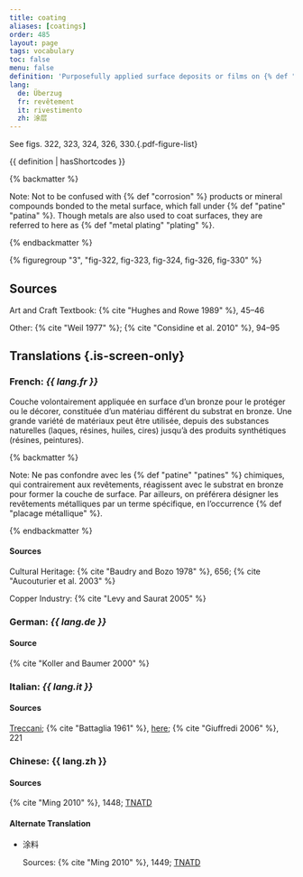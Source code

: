 ```yaml
---
title: coating
aliases: [coatings]
order: 485
layout: page
tags: vocabulary
toc: false
menu: false
definition: 'Purposefully applied surface deposits or films on {% def "bronze" %} sculpture that consist of materials chemically different from the metal substrate. Their composition can vary widely, ranging from natural substances such as lacquer, resin, oil, and wax to synthetic resins. Coatings may be decorative and/or protective. In the study of Renaissance bronzes, for example, applied lacquer-like coatings are often referred to as “organic patinas.”'
lang:
  de: Überzug
  fr: revêtement
  it: rivestimento
  zh: 涂层
---
```


See figs. 322, 323, 324, 326, 330.{.pdf-figure-list}

{{ definition | hasShortcodes }}

{% backmatter %}

Note: Not to be confused with {% def "corrosion" %} products or mineral compounds bonded to the metal surface, which fall under {% def "patine" "patina" %}. Though metals are also used to coat surfaces, they are referred to here as {% def "metal plating" "plating" %}.

{% endbackmatter %}

{% figuregroup "3", "fig-322, fig-323, fig-324, fig-326, fig-330" %}

## Sources

Art and Craft Textbook: {% cite "Hughes and Rowe 1989" %}, 45–46

Other: {% cite "Weil 1977" %}; {% cite "Considine et al. 2010" %}, 94–95

## Translations {.is-screen-only}

<div class="accordion">

### **French**: *{{ lang.fr }}*

Couche volontairement appliquée en surface d’un bronze pour le protéger ou le décorer, constituée d’un matériau différent du substrat en bronze. Une grande variété de matériaux peut être utilisée, depuis des substances naturelles (laques, résines, huiles, cires) jusqu’à des produits synthétiques (résines, peintures).

{% backmatter %}

Note: Ne pas confondre avec les {% def "patine" "patines" %} chimiques, qui contrairement aux revêtements, réagissent avec le substrat en bronze pour former la couche de surface. Par ailleurs, on préférera désigner les revêtements métalliques par un terme spécifique, en l’occurrence {% def "placage métallique" %}.

{% endbackmatter %}

#### Sources

Cultural Heritage: {% cite "Baudry and Bozo 1978" %}, 656; {% cite "Aucouturier et al. 2003" %}

Copper Industry: {% cite "Levy and Saurat 2005" %}

### **German**: *{{ lang.de }}*

#### Source

{% cite "Koller and Baumer 2000" %}

### **Italian**: *{{ lang.it }}*

#### Sources

[Treccani](https://www.treccani.it/vocabolario/rivestimento); {% cite "Battaglia 1961" %}, [here](http://www.gdli.it/pdf_viewer/Scripts/pdf.js/web/viewer.asp?file=/PDF/GDLI16/GDLI_16_ocr_1065.pdf&parola=rivestimento); {% cite "Giuffredi 2006" %}, 221

### **Chinese**: {{ lang.zh }}

#### Sources

{% cite "Ming 2010" %}, 1448; [TNATD](https://terms.naer.edu.tw/detail/207700/?index=8)

#### Alternate Translation

- 涂料

    Sources: {% cite "Ming 2010" %}, 1449; [TNATD](https://terms.naer.edu.tw/detail/627946/?index=6)

</div>
